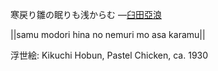 寒戻り雛の眠りも浅からむ
—[臼田亞浪](https://ja.wikipedia.org/wiki/臼田亞浪)

||samu modori hina no nemuri mo asa karamu||

浮世絵: Kikuchi Hobun, Pastel Chicken, ca. 1930